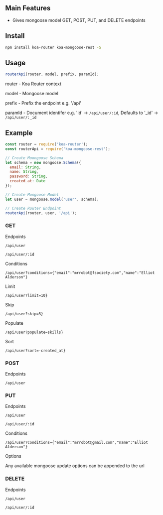 ## Main Features

* Gives mongoose model GET, POST, PUT, and DELETE endpoints

## Install

```sh
npm install koa-router koa-mongoose-rest -S
```

## Usage

```javascript
routerApi(router, model, prefix, paramId);
```

router - Koa Router context

model - Mongoose model

prefix - Prefix the endpoint e.g. '/api'

paramId - Document identifer e.g. 'id' -> `/api/user/:id`, Defaults to '_id' -> `/api/user/:_id`

## Example

```javascript
const router = require('koa-router');
const routerApi = require('koa-mongoose-rest');

// Create Moongoose Schema
let schema = new mongoose.Schema({
  email: String,
  name: String,
  password: String,
  created_at: Date
});

// Create Mongoose Model
let user = mongoose.model('user', schema);

// Create Router Endpoint
routerApi(router, user, '/api');

```

### GET

Endpoints

`/api/user`

`/api/user/:id`

Conditions

`/api/user?conditions={"email":"mrrobot@fsociety.com","name":"Elliot Alderson"}`

Limit

`/api/user?limit=10}`

Skip

`/api/user?skip=5}`

Populate

`/api/user?populate=skills}`

Sort

`/api/user?sort=-created_at}`

### POST

Endpoints

`/api/user`

### PUT

Endpoints

`/api/user`

`/api/user/:id`

Conditions

`/api/user?conditions={"email":"mrrobot@gmail.com","name":"Elliot Alderson"}`

Options

Any available mongoose update options can be appended to the url

### DELETE

Endpoints

`/api/user`

`/api/user/:id`
